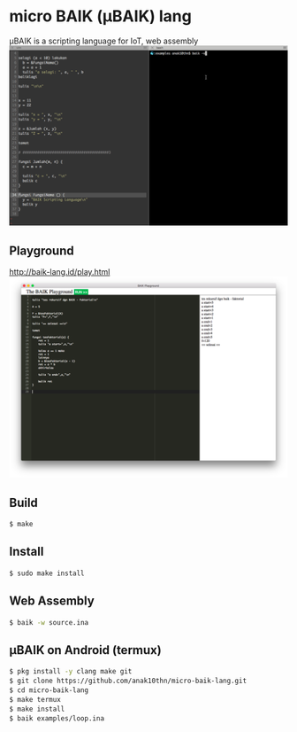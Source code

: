 # micro BAIK (µBAIK) lang
µBAIK is a scripting language for IoT, web assembly
![baik](baik.gif)

## Playground
http://baik-lang.id/play.html
![baik playground](playground.png)

## Build

```bash
$ make
```

## Install

```bash
$ sudo make install
```

## Web Assembly
```bash
$ baik -w source.ina
```

## µBAIK on Android (termux)
```bash
$ pkg install -y clang make git
$ git clone https://github.com/anak10thn/micro-baik-lang.git
$ cd micro-baik-lang
$ make termux
$ make install
$ baik examples/loop.ina
```
